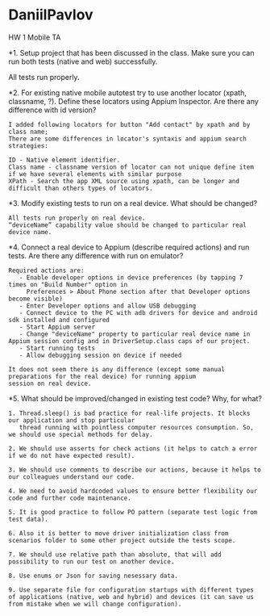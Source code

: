 # DaniilPavlov
HW 1 Mobile TA

*1.	Setup project that has been discussed in the class. Make sure you can run both tests (native and web) successfully.
    
   All tests run properly.

*2.	For existing native mobile autotest try to use another locator (xpath, classname, ?). Define these locators using
Appium Inspector. Are there any difference with id version?
   
    I added following locators for button "Add contact" by xpath and by class name;
    There are some differences in locator's syntaxis and appium search strategies:
    
    ID - Native element identifier.
    Class name - classname version of locator can not unique define item if we have several elements with similar purpose
    XPath - Search the app XML source using xpath, can be longer and difficult than others types of locators.

*3.	Modify existing tests to run on a real device. What should be changed? 

    All tests run properly on real device.
    “deviceName” capability value should be changed to particular real device name.

*4.	Connect a real device to Appium (describe required actions) and run tests. Are there any difference with run on emulator?
    
    Required actions are:
       - Enable developer options in device preferences (by tapping 7 times on "Build Number" option in
         Preferences > About Phone section after that Developer options become visible)
       - Enter Developer options and allow USB debugging
       - Connect device to the PC with adb drivers for device and android sdk installed and configured
       - Start Appium server
       - Change "deviceName" property to particular real device name in Appium session config and in DriverSetup.class caps of our project.
       - Start running tests
       - Allow debugging session on device if needed
       
    It does not seem there is any difference (except some manual preparations for the real device) for running appium
    session on real device.

*5.	What should be improved/changed in existing test code? Why, for what?
    
    1. Thread.sleep() is bad practice for real-life projects. It blocks our application and stop particular
       thread running with pointless computer resources consumption. So, we should use special methods for delay.

    2. We should use asserts for check actions (it helps to catch a error if we do not have expected result).

    3. We should use comments to describe our actions, because it helps to our сolleagues understand our code.

    4. We need to avoid hardcoded values to ensure better flexibility our code and further code maintenance.
    
    5. It is good practice to follow PO pattern (separate test logic from test data).
    
    6. Also it is better to move driver initialization class from scenarios folder to some other project outside the tests scope.
    
    7. We should use relative path than absolute, that will add possibility to run our test on another device.

    8. Use enums or Json for saving nesessary data.

    9. Use separate file for configuration startups with different types of applications (native, web and hybrid) and devices (it can save us from mistake when we will change configuration).


 

